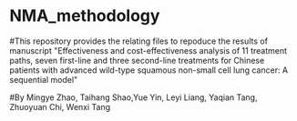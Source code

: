 # NMA_methodology
#This repository provides the relating files to repoduce the results of manuscript "Effectiveness and cost-effectiveness analysis of 11 treatment paths, seven first-line and three second-line treatments for Chinese patients with advanced wild-type squamous non-small cell lung cancer: A sequential model"

#By Mingye Zhao, Taihang Shao,Yue Yin, Leyi Liang, Yaqian Tang, Zhuoyuan Chi, Wenxi Tang
